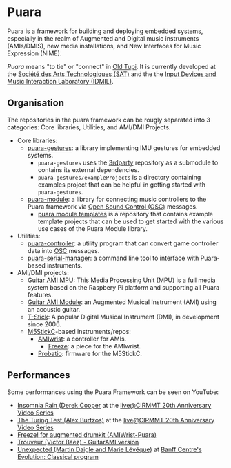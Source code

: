 # Puara

Puara is a framework for building and deploying embedded systems, especially in the realm of Augmented and Digital music instruments (AMIs/DMIS), new media installations, and New Interfaces for Music Expression (NIME).

*Puara* means "to tie" or "connect" in [Old Tupi](https://en.wikipedia.org/wiki/Tupi_language). It is currently developed at the [Société des Arts Technologiques (SAT)](https://sat.qc.ca/en/innovation/) and the the [Input Devices and Music Interaction Laboratory (IDMIL)](http://www-new.idmil.org/).

## Organisation
The repositories in the puara framework can be rougly separated into 3 categories: Core libraries, Utilities, and AMI/DMI Projects.
- Core libraries:
    - [puara-gestures](https://github.com/Puara/puara-gestures): a library implementing IMU gestures for embedded systems.
        - `puara-gestures` uses the [3rdparty](https://github.com/Puara/3rdparty) repository as a submodule to contains its external dependencies.
        - `puara-gestures/exampleProjects` is a directory containing examples project that can be helpful in getting started with `puara-gestures`.
    - [puara-module](https://github.com/Puara/puara-module): a library for connecting music controllers to the Puara framework via [Open Sound Control (OSC)](https://opensoundcontrol.stanford.edu/) messages.
        - [puara module templates](https://github.com/Puara/puara-module-templates) is a repository that contains example template projects that can be used to get started with the various use cases of the Puara Module library.
- Utilities:
    - [puara-controller](https://github.com/Puara/puara-controller): a utility program that can convert game controller data into [OSC](https://opensoundcontrol.stanford.edu/) messages.
    - [puara-serial-manager](https://github.com/Puara/puara-serial-manager): a command line tool to interface with Puara-based instruments.
- AMI/DMI projects:
    - [Guitar AMI MPU](https://github.com/Puara/MPU): This Media Processing Unit (MPU) is a full media system based on the Raspbery Pi platform and supporting all Puara features.
    - [Guitar AMI Module](https://github.com/Puara/GuitarAMI): an Augmented Musical Instrument (AMI) using an acoustic guitar.
    - [T-Stick](https://github.com/Puara/T-Stick): A popular Digital Musical Instrument (DMI), in development since 2006.
    - [M5StickC](https://shop.m5stack.com/products/m5stickc-plus-esp32-pico-mini-iot-development-kit)-based instruments/repos:
        - [AMIwrist](https://github.com/Puara/AMIwrist): a controller for AMIs.
            - [Freeze](https://github.com/Puara/Freeze): a piece for the AMIwrist.
        - [Probatio](https://github.com/Puara/Probatio): firmware for the M5StickC.

## Performances
Some performances using the Puara Framework can be seen on YouTube:

- [Insomnia Rain (Derek Cooper](https://youtu.be/Ho9kRBwjyEQ) at the [live@CIRMMT 20th Anniversary Video Series](https://www.cirmmt.org/en/events/live-cirmmt/video-series)
- [The Turing Test (Alex Burtzos)](https://youtu.be/pFRPbD7EmvQ) at the [live@CIRMMT 20th Anniversary Video Series](https://www.cirmmt.org/en/events/live-cirmmt/video-series)
- [Freeze! for augmented drumkit (AMIWrist-Puara)](https://youtu.be/4jlAkBIFVPU)
- [Trouveur (Víctor Báez) - GuitarAMI version](https://youtu.be/lEWevEhnPPg)
- [Unexpected (Martin Daigle and Marie Lévêque)](https://www.youtube.com/watch?v=WiXPAaQClEk&authuser=0) at [Banff Centre's Evolution: Classical program](https://www.banffcentre.ca/fr/events/evolution/classical/ellsworth-allegra-daigle-leveque)
